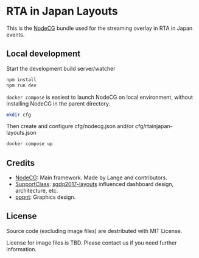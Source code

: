 # RTA in Japan Layouts

This is the [NodeCG](http://github.com/nodecg/nodecg) bundle used for the streaming overlay in RTA in Japan events.

## Local development

Start the development build server/watcher

```sh
npm install
npm run dev
```

`docker compose` is easiest to launch NodeCG on local environment, without installing NodeCG in the parent directory.

```sh
mkdir cfg
```

Then create and configure cfg/nodecg.json and/or cfg/rtainjapan-layouts.json

```sh
docker compose up
```

## Credits

- [NodeCG](https://github.com/nodecg/nodecg): Main framework. Made by Lange and contributors.
- [SupportClass](https://supportclass.net/): [sgdq2017-layouts](https://github.com/gamesdonequick/sgdq2017-layouts) influenced dashboard design, architecture, etc.
- [pppnt](https://twitter.com/pppnt): Graphics design.

## License

Source code (excluding image files) are destributed with MIT License.

License for image files is TBD. Please contact us if you need further information.
